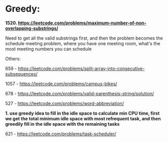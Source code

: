 # Greedy:

**1520. https://leetcode.com/problems/maximum-number-of-non-overlapping-substrings/**

Need to get all the valid substrings first, and then the problem becomes the schedule meeting problem, where you have one meeting room, what's the most meeting numbers you can schedule


Others:

659 - https://leetcode.com/problems/split-array-into-consecutive-subsequences/

1057 - https://leetcode.com/problems/campus-bikes/

678 - https://leetcode.com/problems/valid-parenthesis-string/solution/

527 - https://leetcode.com/problems/word-abbreviation/

**1. use greedy idea to fill in the idle space to calculate min CPU time, first we get the total minimum idle space with most refrequent task, and then greedily fill in the idle space with the remaining tasks**

621 - https://leetcode.com/problems/task-scheduler/
